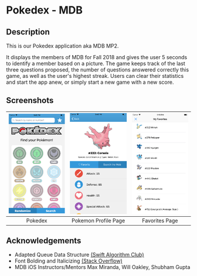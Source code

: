 # Pokedex - MDB

## Description
This is our Pokedex application aka MDB MP2. 

It displays the members of MDB for Fall 2018 and gives the user 5 seconds to identify a member based on a picture. The game keeps track of the last three questions proposed, the number of questions answered correctly this game, as well as the user's highest streak. Users can clear their statistics and start the app anew, or simply start a new game with a new score.

## Screenshots
| <img src="screenshots/homescreen.png" width="200">        | <img src="screenshots/profilescreen.png" width="200">           | <img src="screenshots/favorites.png" width="200">  |
| :-------------: | :-------------: | :-------------: |
| Pokedex | Pokemon Profile Page | Favorites Page |

## Acknowledgements
* Adapted Queue Data Structure [\(Swift Algorithm Club\)](https://github.com/raywenderlich/swift-algorithm-club/blob/master/Queue/)
* Font Bolding and Italicizing [\(Stack Overflow\)](https://stackoverflow.com/questions/4713236/how-do-i-set-bold-and-italic-on-uilabel-of-iphone-ipad)
* MDB iOS Instructors/Mentors Max Miranda, Will Oakley, Shubham Gupta
